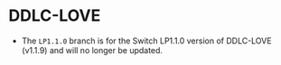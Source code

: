 # DDLC-LOVE

- The `LP1.1.0` branch is for the Switch LP1.1.0 version of DDLC-LOVE (v1.1.9) and will no longer be updated.
